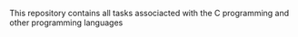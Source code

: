 This repository contains all tasks associacted with the C programming and other programming languages
